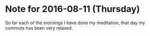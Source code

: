 # Note for 2016-08-11 (Thursday)

So far each of the mornings I have done my meditation, that day my commute has been very relaxed.
